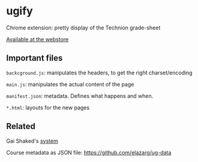 # ugify
Chrome extension: pretty display of the Technion grade-sheet

[Available at the webstore](https://chrome.google.com/webstore/detail/bgdphblhdngheddjhkiojiilhaadoedo?utm_source=chrome-app-launcher-info-dialog)

## Important files

`backcground.js`: manipulates the headers, to get the right charset/encoding

`main.js`: manipulates the actual content of the page

`manifest.json`: metadata. Defines what happens and when.

`*.html`: layouts for the new pages

## Related

Gai Shaked's [system](http://technion.ac.il/~gai/cm/)

Course metadata as JSON file: https://github.com/elazarg/ug-data
